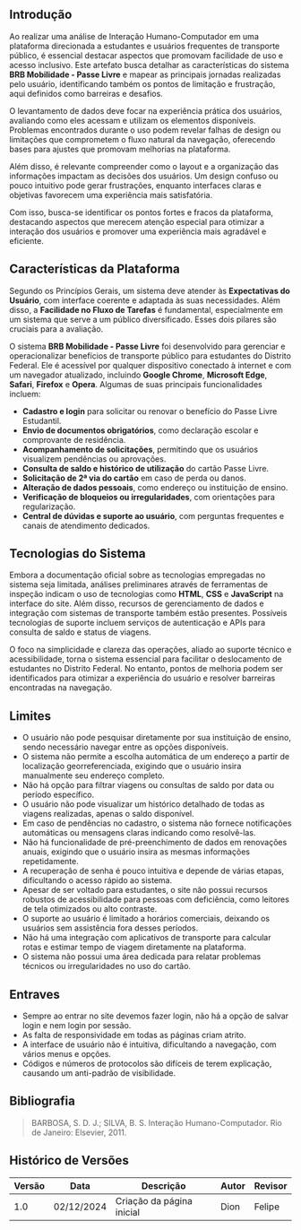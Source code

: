 ## Introdução

Ao realizar uma análise de Interação Humano-Computador em uma plataforma direcionada a estudantes e usuários frequentes de transporte público, é essencial destacar aspectos que promovam facilidade de uso e acesso inclusivo. Este artefato busca detalhar as características do sistema **BRB Mobilidade - Passe Livre** e mapear as principais jornadas realizadas pelo usuário, identificando também os pontos de limitação e frustração, aqui definidos como barreiras e desafios.

O levantamento de dados deve focar na experiência prática dos usuários, avaliando como eles acessam e utilizam os elementos disponíveis. Problemas encontrados durante o uso podem revelar falhas de design ou limitações que comprometem o fluxo natural da navegação, oferecendo bases para ajustes que promovam melhorias na plataforma.

Além disso, é relevante compreender como o layout e a organização das informações impactam as decisões dos usuários. Um design confuso ou pouco intuitivo pode gerar frustrações, enquanto interfaces claras e objetivas favorecem uma experiência mais satisfatória.

Com isso, busca-se identificar os pontos fortes e fracos da plataforma, destacando aspectos que merecem atenção especial para otimizar a interação dos usuários e promover uma experiência mais agradável e eficiente.

## Características da Plataforma
Segundo os Princípios Gerais, um sistema deve atender às **Expectativas do Usuário**, com interface coerente e adaptada às suas necessidades. Além disso, a **Facilidade no Fluxo de Tarefas** é fundamental, especialmente em um sistema que serve a um público diversificado. Esses dois pilares são cruciais para a avaliação.

O sistema **BRB Mobilidade - Passe Livre** foi desenvolvido para gerenciar e operacionalizar benefícios de transporte público para estudantes do Distrito Federal. Ele é acessível por qualquer dispositivo conectado à internet e com um navegador atualizado, incluindo **Google Chrome**, **Microsoft Edge**, **Safari**, **Firefox** e **Opera**. Algumas de suas principais funcionalidades incluem:

- **Cadastro e login** para solicitar ou renovar o benefício do Passe Livre Estudantil.
- **Envio de documentos obrigatórios**, como declaração escolar e comprovante de residência.
- **Acompanhamento de solicitações**, permitindo que os usuários visualizem pendências ou aprovações.
- **Consulta de saldo e histórico de utilização** do cartão Passe Livre.
- **Solicitação de 2ª via do cartão** em caso de perda ou danos.
- **Alteração de dados pessoais**, como endereço ou instituição de ensino.
- **Verificação de bloqueios ou irregularidades**, com orientações para regularização.
- **Central de dúvidas e suporte ao usuário**, com perguntas frequentes e canais de atendimento dedicados.

## Tecnologias do Sistema
Embora a documentação oficial sobre as tecnologias empregadas no sistema seja limitada, análises preliminares através de ferramentas de inspeção indicam o uso de tecnologias como **HTML**, **CSS** e **JavaScript** na interface do site. Além disso, recursos de gerenciamento de dados e integração com sistemas de transporte também estão presentes. Possíveis tecnologias de suporte incluem serviços de autenticação e APIs para consulta de saldo e status de viagens.

O foco na simplicidade e clareza das operações, aliado ao suporte técnico e acessibilidade, torna o sistema essencial para facilitar o deslocamento de estudantes no Distrito Federal. No entanto, pontos de melhoria podem ser identificados para otimizar a experiência do usuário e resolver barreiras encontradas na navegação.

## Limites
- O usuário não pode pesquisar diretamente por sua instituição de ensino, sendo necessário navegar entre as opções disponíveis.
- O sistema não permite a escolha automática de um endereço a partir de localização georreferenciada, exigindo que o usuário insira manualmente seu endereço completo.
- Não há opção para filtrar viagens ou consultas de saldo por data ou período específico.
- O usuário não pode visualizar um histórico detalhado de todas as viagens realizadas, apenas o saldo disponível.
- Em caso de pendências no cadastro, o sistema não fornece notificações automáticas ou mensagens claras indicando como resolvê-las.
- Não há funcionalidade de pré-preenchimento de dados em renovações anuais, exigindo que o usuário insira as mesmas informações repetidamente.
- A recuperação de senha é pouco intuitiva e depende de várias etapas, dificultando o acesso rápido ao sistema.
- Apesar de ser voltado para estudantes, o site não possui recursos robustos de acessibilidade para pessoas com deficiência, como leitores de tela otimizados ou alto contraste.
- O suporte ao usuário é limitado a horários comerciais, deixando os usuários sem assistência fora desses períodos.
- Não há uma integração com aplicativos de transporte para calcular rotas e estimar tempo de viagem diretamente na plataforma.
- O sistema não possui uma área dedicada para relatar problemas técnicos ou irregularidades no uso do cartão.
 

## Entraves

- Sempre ao entrar no site devemos fazer login, não há a opção de salvar login e nem login por sessão.
- As falta de responsividade em todas as páginas criam atrito. 
- A interface de usuário não é intuitiva, dificultando a navegação, com vários menus e opções.
- Códigos e números de protocolos são difíceis de terem explicação, causando um anti-padrão de visibilidade.

## Bibliografia

> BARBOSA, S. D. J.; SILVA, B. S. Interação Humano-Computador. Rio de Janeiro: Elsevier, 2011.

## Histórico de Versões

| Versão | Data       | Descrição                 | Autor | Revisor |
| ------ | ---------- | ------------------------- | ----- | ------- |
| 1.0    | 02/12/2024 | Criação da página inicial | Dion  | Felipe  |